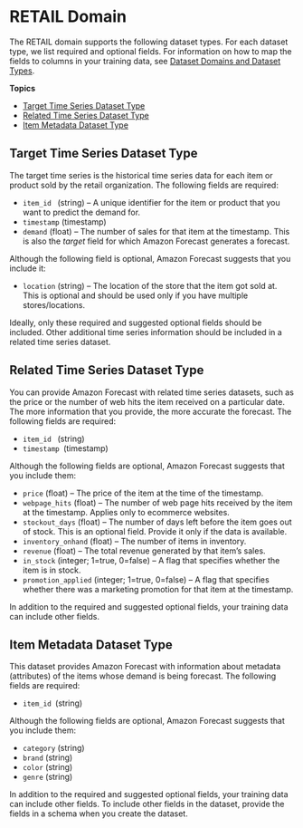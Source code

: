 # RETAIL Domain<a name="retail-domain"></a>

The RETAIL domain supports the following dataset types\. For each dataset type, we list required and optional fields\. For information on how to map the fields to columns in your training data, see [Dataset Domains and Dataset Types](howitworks-datasets-groups.md#howitworks-dataset-domainstypes)\.

**Topics**
+ [Target Time Series Dataset Type](#target-time-series-type-retail-domain)
+ [Related Time Series Dataset Type](#related-time-series-type-retail-domain)
+ [Item Metadata Dataset Type](#item-metadata-type-retail-domain)

## Target Time Series Dataset Type<a name="target-time-series-type-retail-domain"></a>

The target time series is the historical time series data for each item or product sold by the retail organization\. The following fields are required: 
+ `item_id ` \(string\) – A unique identifier for the item or product that you want to predict the demand for\.
+ `timestamp` \(timestamp\)
+ `demand` \(float\) – The number of sales for that item at the timestamp\. This is also the *target* field for which Amazon Forecast generates a forecast\.

Although the following field is optional, Amazon Forecast suggests that you include it:
+ `location` \(string\) – The location of the store that the item got sold at\. This is optional and should be used only if you have multiple stores/locations\.

Ideally, only these required and suggested optional fields should be included\. Other additional time series information should be included in a related time series dataset\.

## Related Time Series Dataset Type<a name="related-time-series-type-retail-domain"></a>

You can provide Amazon Forecast with related time series datasets, such as the price or the number of web hits the item received on a particular date\. The more information that you provide, the more accurate the forecast\. The following fields are required: 
+ `item_id ` \(string\)
+ `timestamp `\(timestamp\)

Although the following fields are optional, Amazon Forecast suggests that you include them:
+ `price` \(float\) – The price of the item at the time of the timestamp\.
+ `webpage_hits` \(float\) – The number of web page hits received by the item at the timestamp\. Applies only to ecommerce websites\.
+ `stockout_days` \(float\) – The number of days left before the item goes out of stock\. This is an optional field\. Provide it only if the data is available\.
+ `inventory_onhand` \(float\) – The number of items in inventory\.
+ `revenue` \(float\) – The total revenue generated by that item’s sales\.
+ `in_stock` \(integer; 1=true, 0=false\) – A flag that specifies whether the item is in stock\.
+ `promotion_applied` \(integer; 1=true, 0=false\) – A flag that specifies whether there was a marketing promotion for that item at the timestamp\.

In addition to the required and suggested optional fields, your training data can include other fields\. 

## Item Metadata Dataset Type<a name="item-metadata-type-retail-domain"></a>

This dataset provides Amazon Forecast with information about metadata \(attributes\) of the items whose demand is being forecast\. The following fields are required: 
+ `item_id `\(string\)

Although the following fields are optional, Amazon Forecast suggests that you include them:
+ `category` \(string\)
+ `brand` \(string\)
+ `color` \(string\)
+ `genre` \(string\)

In addition to the required and suggested optional fields, your training data can include other fields\. To include other fields in the dataset, provide the fields in a schema when you create the dataset\.